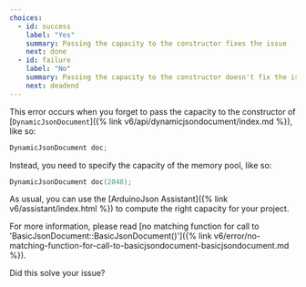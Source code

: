 ```yaml
---
choices:
  - id: success
    label: "Yes"
    summary: Passing the capacity to the constructor fixes the issue
    next: done
  - id: failure
    label: "No"
    summary: Passing the capacity to the constructor doesn't fix the issue
    next: deadend
---
```


This error occurs when you forget to pass the capacity to the constructor of [`DynamicJsonDocument`]({% link v6/api/dynamicjsondocument/index.md %}), like so:

```c++
DynamicJsonDocument doc;
```

Instead, you need to specify the capacity of the memory pool, like so:

```c++
DynamicJsonDocument doc(2048);
```

As usual, you can use the [ArduinoJson Assistant]({% link v6/assistant/index.html %}) to compute the right capacity for your project.

For more information, please read [no matching function for call to 'BasicJsonDocument::BasicJsonDocument()']({% link v6/error/no-matching-function-for-call-to-basicjsondocument-basicjsondocument.md %}).

Did this solve your issue?

